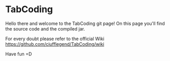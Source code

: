 # TabCoding

Hello there and welcome to the TabCoding git page!
On this page you'll find the source code and the compiled jar.

For every doubt please refer to the official Wiki 
https://github.com/ciufflegend/TabCoding/wiki

Have fun =D
